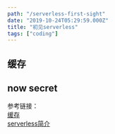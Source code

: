 ```yaml
---
path: "/serverless-first-sight"
date: "2019-10-24T05:29:59.000Z"
title: "初见serverless"
tags: ["coding"]
---
```

<a name="Oi2jT"></a>
## 缓存
<a name="1uNqD"></a>
## now secret

参考链接：   <br />[缓存](https://zeit.co/docs/v2/network/caching/)<br />[serverless简介](https://zeit.co/docs/v2/serverless-functions/introduction/)
